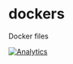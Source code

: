# dockers
Docker files

[![Analytics](https://ga-beacon.appspot.com/UA-84066601-1/github/linuxidefix/dockers)](https://github.com/linuxidefix)
